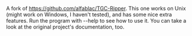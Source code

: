 A fork of https://github.com/alfablac/TGC-Ripper. This one works on Unix (might work on Windows, I haven't tested), and has some nice extra features.
Run the program with --help to see how to use it. You can take a look at the original project's documentation, too.
